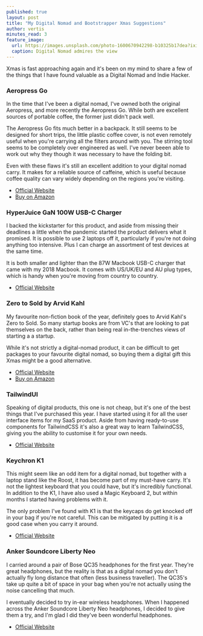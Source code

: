 ```yaml
---
published: true
layout: post
title: "My Digital Nomad and Bootstrapper Xmas Suggestions"
author: vertis
minutes_read: 3
feature_image:
  url: https://images.unsplash.com/photo-1600670942298-b10325b17dea?ixid=MXwxMjA3fDB8MHxwaG90by1wYWdlfHx8fGVufDB8fHw%3D&ixlib=rb-1.2.1&auto=format&fit=crop&w=1567&q=80
  caption: Digital Nomad admires the view
---
```


Xmas is fast approaching again and it's been on my mind to share a few of the things that I have found valuable as a Digital Nomad and Indie Hacker.

### Aeropress Go

In the time that I've been a digital nomad, I've owned both the original Aeropress, and more recently the Aeropress Go. While both are excellent sources of portable coffee, the former just didn't pack well.

The Aeropress Go fits much better in a backpack. It still seems to be designed for short trips, the little plastic coffee cover, is not even remotely useful when you're carrying all the filters around with you. The stirring tool seems to be completely over engineered as well. I've never beeen able to work out why they though it was necessary to have the folding bit.

Even with these flaws it's still an excellent addition to your digital nomad carry. It makes for a reliable source of caffeine, which is useful because coffee quality can vary widely depending on the regions you're visiting.

- [Official Website](https://aeropress.com/aeropress-go/)
- [Buy on Amazon](https://www.amazon.com/AeroPress-Portable-Travel-Coffee-Press/dp/B07YVL8SF3)

### HyperJuice GaN 100W USB-C Charger

I backed the kickstarter for this product, and aside from missing their deadlines a little when the pandemic started the product delivers what it promised. It is possible to use 2 laptops off it, particularly if you're not doing anything too intensive. Plus I can charge an assortment of test devices at the same time.

It is both smaller and lighter than the 87W Macbook USB-C charger that came with my 2018 Macbook. It comes with US/UK/EU and AU plug types, which is handy when you're moving from country to country.

- [Official Website](https://www.hypershop.com/collections/hyperjuice-gan-chargers/products/hyperjuice-100w-usb-c-gan-charger)

### Zero to Sold by Arvid Kahl

My favourite non-fiction book of the year, definitely goes to Arvid Kahl's Zero to Sold. So many startup books are from VC's that are looking to pat themselves on the back, rather than being real in-the-trenches views of starting a a startup.

While it's not strictly a digital-nomad product, it can be difficult to get packages to your favourite digital nomad, so buying them a digital gift this Xmas might be a good alternative.

- [Official Website](https://thebootstrappedfounder.com/zero-to-sold/)
- [Buy on Amazon](https://www.amazon.co.uk/dp/B08BWZS8VN/)

### TailwindUI

Speaking of digital products, this one is not cheap, but it's one of the best things that I've purchased this year. I have started using it for all the user interface items for my SaaS product. Aside from having ready-to-use components for TailwindCSS it's also a great way to learn TailwindCSS, giving you the ability to customise it for your own needs.

- [Official Website](https://tailwindui.com/)

### Keychron K1

This might seem like an odd item for a digital nomad, but together with a laptop stand like the Roost, it has become part of my must-have carry. It's not the lightest keyboard that you could have, but it's incredibly functional. In addition to the K1, I have also used a Magic Keyboard 2, but within months I started having problems with it.

The only problem I've found with K1 is that the keycaps do get knocked off in your bag if you're not careful. This can be mitigated by putting it is a good case when you carry it around.

- [Official Website](https://www.keychron.com/products/keychron-k1-wireless-mechanical-keyboard)

### Anker Soundcore Liberty Neo

I carried around a pair of Bose QC35 headphones for the first year. They're great headphones, but the reality is that as a digital nomad you don't actually fly long distance that often (less business traveller). The QC35's take up quite a bit of space in your bag when you're not actually using the noise cancelling that much.

I eventually decided to try in-ear wireless headphones. When I happened across the Anker Soundcore Liberty Neo headphones, I decided to give them a try, and I'm glad I did they've been wonderful headphones.

- [Official Website](https://www.amazon.com/Soundcore-Bluetooth-Headphones-Noise-Canceling-Sweatproof/dp/B07MCGZK3B/)
